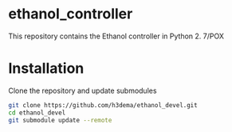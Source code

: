 # ethanol_controller
This repository contains the Ethanol controller in Python 2. 7/POX


# Installation #

Clone the repository and update submodules
```bash
git clone https://github.com/h3dema/ethanol_devel.git
cd ethanol_devel
git submodule update --remote
```
